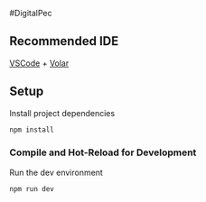 #DigitalPec

## Recommended IDE

[VSCode](https://code.visualstudio.com/) + [Volar](https://marketplace.visualstudio.com/items?itemName=Vue.volar)

## Setup

Install project dependencies

```sh
npm install
```

### Compile and Hot-Reload for Development

Run the dev environment

```sh
npm run dev
```
